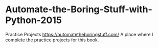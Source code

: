# Automate-the-Boring-Stuff-with-Python-2015
Practice Projects
https://automatetheboringstuff.com/
A place where I complete the practice projects for this book.
